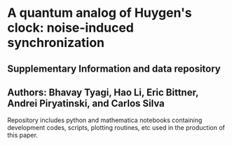 # A quantum analog of Huygen's clock:  noise-induced synchronization
## Supplementary Information and data repository 
## Authors:  Bhavay Tyagi, Hao Li, Eric Bittner, Andrei Piryatinski, and Carlos Silva

Repository includes python and mathematica notebooks containing development codes, scripts, plotting routines, etc used in the production of this paper. 
